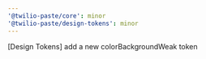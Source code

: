 ```yaml
---
'@twilio-paste/core': minor
'@twilio-paste/design-tokens': minor
---
```


[Design Tokens] add a new colorBackgroundWeak token
